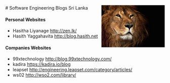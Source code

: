 <img src="2.jpg" style="float: right">
# Software Engineering Blogs Sri Lanka 

#### Personal Websites
* Hasitha Liyanage http://zen.lk/
* Hasith Yaggahavita  http://blog.hasith.net

#### Companies Websites
* 99xtechnology http://blog.99xtechnology.com/
* kadira https://kadira.io/blog
* leapset http://engineering.leapset.com/category/articles/
* ws02 http://wso2.com/library/
